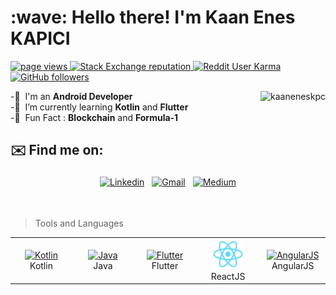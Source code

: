 <h1 align="left" id="kaaneneskpc-title">:wave: Hello there! I'm Kaan Enes KAPICI</h1>
<p align="left">
  <a href="https://github.com/kaaneneskpc/">
    <img src="https://komarev.com/ghpvc/?username=kaaneneskpc" alt="page views" />
  </a>
  <a href="https://stackoverflow.com/users/9420596">
    <img alt="Stack Exchange reputation" src="https://img.shields.io/stackexchange/stackoverflow/r/14236733?color=orange&label=reputation&logo=stackoverflow">
  </a>
  <a href="">
    <img alt="Reddit User Karma" src="https://visitor-badge.laobi.icu/badge?page_id=kaaneneskpc.kaaneneskpc">
  </a>
  <a href="https://github.com/kaaneneskpc?tab=followers">
    <img alt="GitHub followers" src="https://img.shields.io/github/followers/kaaneneskpc?color=green&logo=github">
  </a>
</p>

<a href="#kaaneneskpc-title">
  <img src="https://github-readme-stats.vercel.app/api?username=kaaneneskpc&show_icons=true&count_private=true&include_all_commits=true" alt="kaaneneskpc" align="right" />
</a>

-:office: &nbsp;I'm an **Android Developer**</br>
-:seedling: &nbsp;I’m currently learning **Kotlin** and **Flutter**</br>
-:speech_balloon: &nbsp;Fun Fact : **Blockchain** and **Formula-1**</br>


## ✉️ Find me on:

<p align="center">
 <a href="https://linkedin.com/in/kaaneneskpc" target="_blank" rel="noopener noreferrer"> <img src="https://cdn.jsdelivr.net/npm/simple-icons@v3/icons/linkedin.svg" alt="Linkedin" height="40" style="vertical-align:top; margin:4px"></a>
 <a href="mailto:kaaneneskpc1@gmail.com"> <img src="https://cdn.jsdelivr.net/npm/simple-icons@v3/icons/gmail.svg" alt="Gmail" height="40" style="vertical-align:top; margin:4px"></a>
  <a href="https://medium.com/@kaaneneskpc" target="_blank" rel="noopener noreferrer"> <img src="https://media-exp1.licdn.com/dms/image/C4D0BAQEv0xgEe3MJ2w/company-logo_200_200/0/1602698792035?e=2159024400&v=beta&t=Wm8Ot9y3NUE2ykeQeTOBZXGIFwR2dullMAVyZbCbJ4Q" alt="Medium" height="40" style="vertical-align:top; margin:4px"></a>
</p>
<br />

> Tools and Languages

<table>
  <tr>
    <td align="center" width="96">
      <a href="#kaaneneskpc-tech">
        <img src="https://avatars.githubusercontent.com/u/1446536?s=200&v=4" width="48" height="48" alt="Kotlin" />
      </a>
      <br>Kotlin
    </td>
    <td align="center" width="96">
      <a href="#kaaneneskpc-tech">
        <img src="" width="48" height="48" alt="Java" />
      </a>
      <br>Java
    </td>
    <td align="center" width="96">
      <a href="#kaaneneskpc-tech">
        <img src="https://avatars.githubusercontent.com/u/14101776?s=200&v=4" width="48" height="48" alt="Flutter" />
      </a>
      <br>Flutter
    </td>
    <td align="center" width="96">
      <a href="#kaaneneskpc-tech" >
        <img src="./img/react-original.svg" width="48" height="48" alt="ReactJS" />
      </a>
      <br>ReactJS
    </td>
        <td align="center" width="96"> 
      <a href="#kaaneneskpc-tech" >
        <img src="./img/docker-original.svg" width="48" height="48" alt="AngularJS" />
      </a>
      <br>AngularJS
    </td>
       
  </tr>
</table>







